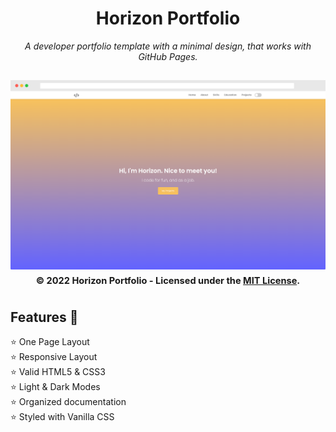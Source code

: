 <div align="center">
<h1>Horizon Portfolio</h1>
<i>A developer portfolio template with a minimal design, that works with GitHub Pages.</i>
<h2 align="center">
  <img src="https://github.com/cbarnett427/Horizon-Portfolio/blob/main/img/HorizonExample1.png" alt="Horizon Portfolio"/>
  <sub><sup>© 2022 Horizon Portfolio - Licensed under the <a href="./LICENSE">MIT License</a>.</sup></sub>
  <br>
</h2>
</div>

## Features :tada:
:star: One Page Layout\
:star: Responsive Layout\
:star: Valid HTML5 & CSS3\
:star: Light & Dark Modes\
:star: Organized documentation\
:star: Styled with Vanilla CSS
